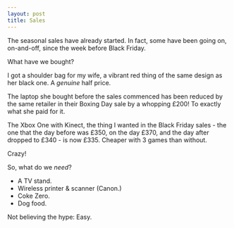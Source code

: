 ```yaml
---
layout: post
title: Sales
---
```


The seasonal sales have already started. In fact, some have been going on, on-and-off, since the week before Black Friday.

What have we bought?

I got a shoulder bag for my wife, a vibrant red thing of the same design as her black one.  A *genuine* half price.

The laptop she bought before the sales commenced has been reduced by the same retailer in their Boxing Day sale by a whopping £200!  To exactly what she paid for it.

The Xbox One with Kinect, the thing I wanted in the Black Friday sales - the one that the day before was £350, on the day £370, and the day after dropped to £340 - is now £335.  Cheaper with 3 games than without.

Crazy!

So, what do we *need*?

* A TV stand.
* Wireless printer & scanner (Canon.)
* Coke Zero.
* Dog food.

Not believing the hype: Easy.
